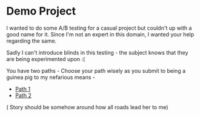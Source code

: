 # Demo Project

I wanted to do some A/B testing for a casual project but couldn't up with a good name for it.
Since I'm not an expert in this domain, I wanted your help regarding the same.

Sadly I can't introduce blinds in this testing - the subject knows that they are being experimented upon :( 

You have two paths - Choose your path wisely as you submit to being a guinea pig to my nefarious means -

- [Path 1](path1.html) 
- [Path 2](path2.html)

( Story should be somehow around how all roads lead her to me)
